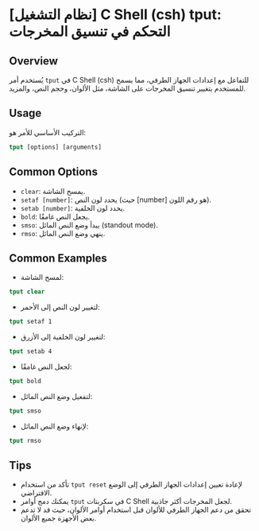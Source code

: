# [نظام التشغيل] C Shell (csh) tput: التحكم في تنسيق المخرجات

## Overview
يُستخدم أمر `tput` في C Shell (csh) للتفاعل مع إعدادات الجهاز الطرفي، مما يسمح للمستخدم بتغيير تنسيق المخرجات على الشاشة، مثل الألوان، وحجم النص، والمزيد.

## Usage
التركيب الأساسي للأمر هو:
```csh
tput [options] [arguments]
```

## Common Options
- `clear`: يمسح الشاشة.
- `setaf [number]`: يحدد لون النص (حيث [number] هو رقم اللون).
- `setab [number]`: يحدد لون الخلفية.
- `bold`: يجعل النص غامقًا.
- `smso`: يبدأ وضع النص المائل (standout mode).
- `rmso`: ينهي وضع النص المائل.

## Common Examples
- لمسح الشاشة:
```csh
tput clear
```

- لتغيير لون النص إلى الأحمر:
```csh
tput setaf 1
```

- لتغيير لون الخلفية إلى الأزرق:
```csh
tput setab 4
```

- لجعل النص غامقًا:
```csh
tput bold
```

- لتفعيل وضع النص المائل:
```csh
tput smso
```

- لإنهاء وضع النص المائل:
```csh
tput rmso
```

## Tips
- تأكد من استخدام `tput reset` لإعادة تعيين إعدادات الجهاز الطرفي إلى الوضع الافتراضي.
- يمكنك دمج أوامر `tput` في سكربتات C Shell لجعل المخرجات أكثر جاذبية.
- تحقق من دعم الجهاز الطرفي للألوان قبل استخدام أوامر الألوان، حيث قد لا تدعم بعض الأجهزة جميع الألوان.